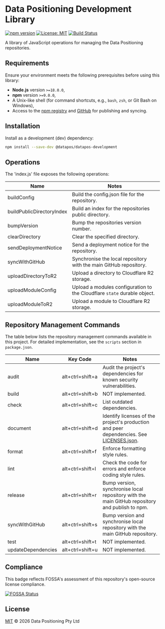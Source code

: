 # Data Positioning Development Library

[![npm version](https://img.shields.io/npm/v/@datapos/datapos-development.svg)](https://www.npmjs.com/package/@datapos/datapos-development)
[![License: MIT](https://img.shields.io/badge/License-MIT-blue.svg)](./LICENSE)
[![Build Status](https://img.shields.io/badge/build-passing-brightgreen.svg)](#)

A library of JavaScript operations for managing the Data Positioning repositories.

## Requirements

Ensure your environment meets the following prerequisites before using this library:

- **Node.js** version `>=18.0.0`,
- **npm** version `>=9.0.0`,
- A Unix-like shell (for command shortcuts, e.g., `bash`, `zsh`, or Git Bash on Windows),
- Access to the [npm registry](https://www.npmjs.com/) and [GitHub](https://github.com/) for publishing and syncing.

## Installation

Install as a development (dev) dependency:

```bash
npm install --save-dev @datapos/datapos-development
```

## Operations

The 'index.js' file exposes the following operations:

| Name                      | Notes                                                                    |
| ------------------------- | ------------------------------------------------------------------------ |
| buildConfig               | Build the config.json file for the repository.                           |
| buildPublicDirectoryIndex | Build an index for the repositories public directory.                    |
| bumpVersion               | Bump the repositories version number.                                    |
| clearDirectory            | Clear the specified directory.                                           |
| sendDeploymentNotice      | Send a deployment notice for the repository.                             |
| syncWithGitHub            | Synchronise the local repository with the main GitHub repository.        |
| uploadDirectoryToR2       | Upload a directory to Cloudflare R2 storage.                             |
| uploadModuleConfig        | Upload a modules configuration to the Cloudflare `state` durable object. |
| uploadModuleToR2          | Upload a module to Cloudflare R2 storage.                                |

## Repository Management Commands

The table below lists the repository management commands available in this project.
For detailed implementation, see the `scripts` section in `package.json`.

| Name               | Key Code         | Notes                                                                                                      |
| ------------------ | ---------------- | ---------------------------------------------------------------------------------------------------------- |
| audit              | alt+ctrl+shift+a | Audit the project's dependencies for known security vulnerabilities.                                       |
| build              | alt+ctrl+shift+b | NOT implemented.                                                                                           |
| check              | alt+ctrl+shift+c | List outdated dependencies.                                                                                |
| document           | alt+ctrl+shift+d | Identify licenses of the project's production and peer dependencies. See [LICENSES.json](./LICENSES.json). |
| format             | alt+ctrl+shift+f | Enforce formatting style rules.                                                                            |
| lint               | alt+ctrl+shift+l | Check the code for errors and enforce coding style rules.                                                  |
| release            | alt+ctrl+shift+r | Bump version, synchronise local repository with the main GitHub repository and publish to npm.             |
| syncWithGitHub     | alt+ctrl+shift+s | Bump version and synchronise local repository with the main GitHub repository.                             |
| test               | alt+ctrl+shift+t | NOT implemented.                                                                                           |
| updateDependencies | alt+ctrl+shift+u | NOT implemented.                                                                                           |

## Compliance

This badge reflects FOSSA's assessment of this repository's open-source license compliance.

[![FOSSA Status](https://app.fossa.com/api/projects/git%2Bgithub.com%2Fdata-positioning%2Fdatapos-development.svg?type=large&issueType=license)](https://app.fossa.com/projects/git%2Bgithub.com%2Fdata-positioning%2Fdatapos-development?ref=badge_large&issueType=license)

## License

[MIT](./LICENSE) © 2026 Data Positioning Pty Ltd
